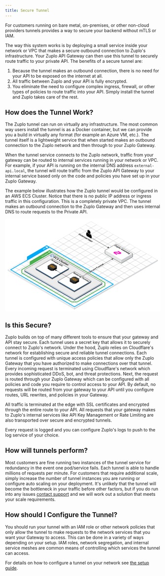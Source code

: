 ```yaml
---
title: Secure Tunnel
---
```


For customers running on bare metal, on-premises, or other non-cloud providers
tunnels provides a way to secure your backend without mTLS or IAM.

The way this system works is by deploying a small service inside your network or
VPC that makes a secure outbound connection to Zuplo's infrastructure. Your
Zuplo API Gateway can then use this tunnel to securely route traffic to your
private API. The benefits of a secure tunnel are:

1. Because the tunnel makes an outbound connection, there is no need for your
   API to be exposed on the internet at all.
2. All traffic between Zuplo and your API is fully encrypted.
3. You eliminate the need to configure complex ingress, firewall, or other types
   of policies to route traffic into your API. Simply install the tunnel and
   Zuplo takes care of the rest.

## How does the Tunnel Work?

The Zuplo tunnel can run on virtually any infrastructure. The most common way
users install the tunnel is as a Docker container, but we can provide you a
build in virtually any format (for example an Azure VM, etc.). The tunnel itself
is a lightweight service that when started makes an outbound connection to the
Zuplo network and then through to your Zuplo Gateway.

When the tunnel service connects to the Zuplo network, traffic from your gateway
can be routed to internal services running in your network or VPC. For example,
if your API is running on the internal DNS address `external-api.local`, the
tunnel will route traffic from the Zuplo API Gateway to your internal service
based only on the code and policies you have set up in your Zuplo Gateway.

The example below illustrates how the Zuplo tunnel would be configured in an AWS
ECS Cluster. Notice that there is no public IP address or ingress traffic in
this configuration. This is a completely private VPC. The tunnel makes an
outbound connection to the Zuplo Gateway and then uses internal DNS to route
requests to the Private API.

![System diagram](../../public/media/secure-tunnel/fefdc7fb-f3b6-4908-8485-3d20cb769cfd.png)

## Is this Secure?

Zuplo builds on top of many different tools to ensure that your gateway and API
stay secure. Each tunnel uses a secret key that allows it to securely connect to
Zuplo's network. Under the hood, Zuplo relies on Cloudflare's network for
establishing secure and reliable tunnel connections. Each tunnel is configured
with unique access policies that allow only the Zuplo Gateway that you have
authorized to make connections over that tunnel. Every incoming request is
terminated using Cloudflare's network which provides sophisticated DDoS, bot,
and threat protections. Next, the request is routed through your Zuplo Gateway
which can be configured with all policies and code you require to control access
to your API. By default, no requests will be routed from your gateway to your
API until you configure routes, URL rewrites, and policies in your Gateway.

All traffic is terminated at the edge with SSL certificates and encrypted
through the entire route to your API. All requests that your gateway makes to
Zuplo's internal services like API Key Management or Rate Limiting are also
transported over secure and encrypted tunnels.

Every request is logged and you can configure Zuplo's logs to push to the log
service of your choice.

## How will tunnels perform?

Most customers are fine running two instances of the tunnel service for
redundancy in the event one pod/service fails. Each tunnel is able to handle
millions of requests per minute. For customers that require additional scale,
simply increase the number of tunnel instances you are running or configure auto
scaling on your deployment. It's unlikely that the tunnel will become the
bottleneck in your traffic before other factors, but if you do run into any
issues [contact support](mailto:support@zuplo.com) and we will work out a
solution that meets your scale requirements.

## How should I Configure the Tunnel?

You should run your tunnel with an IAM role or other network policies that only
allow the tunnel to make requests to the network services that you want your
Gateway to access. This can be done in a variety of ways depending on your
setup. IAM roles, network segregation, and internal service meshes are common
means of controlling which services the tunnel can access.

For details on how to configure a tunnel on your network see
[the setup guide](tunnel-setup.md).
